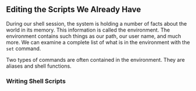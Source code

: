 ## Editing the Scripts We Already Have

During our shell session, the system is holding a number of facts about the world in its memory. This information is called the environment. The environment contains such things as our path, our user name, and much more. We can examine a complete list of what is in the environment with the `set` command.

Two types of commands are often contained in the environment. They are aliases and shell functions.

### Writing Shell Scripts 
